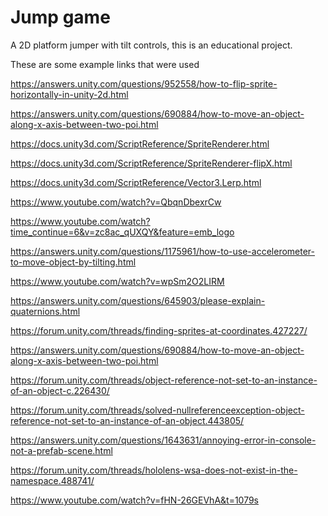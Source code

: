 # Jump game
A 2D platform jumper with tilt controls, this is an educational project.

These are some example links that were used
 
https://answers.unity.com/questions/952558/how-to-flip-sprite-horizontally-in-unity-2d.html

https://answers.unity.com/questions/690884/how-to-move-an-object-along-x-axis-between-two-poi.html

https://docs.unity3d.com/ScriptReference/SpriteRenderer.html

https://docs.unity3d.com/ScriptReference/SpriteRenderer-flipX.html

https://docs.unity3d.com/ScriptReference/Vector3.Lerp.html

https://www.youtube.com/watch?v=QbqnDbexrCw

https://www.youtube.com/watch?time_continue=6&v=zc8ac_qUXQY&feature=emb_logo

https://answers.unity.com/questions/1175961/how-to-use-accelerometer-to-move-object-by-tilting.html

https://www.youtube.com/watch?v=wpSm2O2LIRM

https://answers.unity.com/questions/645903/please-explain-quaternions.html

https://forum.unity.com/threads/finding-sprites-at-coordinates.427227/

https://answers.unity.com/questions/690884/how-to-move-an-object-along-x-axis-between-two-poi.html

https://forum.unity.com/threads/object-reference-not-set-to-an-instance-of-an-object-c.226430/

https://forum.unity.com/threads/solved-nullreferenceexception-object-reference-not-set-to-an-instance-of-an-object.443805/

https://answers.unity.com/questions/1643631/annoying-error-in-console-not-a-prefab-scene.html

https://forum.unity.com/threads/hololens-wsa-does-not-exist-in-the-namespace.488741/

https://www.youtube.com/watch?v=fHN-26GEVhA&t=1079s